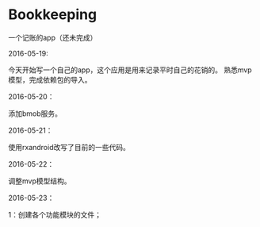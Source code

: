 # Bookkeeping
一个记账的app（还未完成）

2016-05-19:

今天开始写一个自己的app，这个应用是用来记录平时自己的花销的。
熟悉mvp模型，完成依赖包的导入。

2016-05-20：

添加bmob服务。

2016-05-21：

使用rxandroid改写了目前的一些代码。

2016-05-22：

调整mvp模型结构。

2016-05-23：

1：创建各个功能模块的文件；


